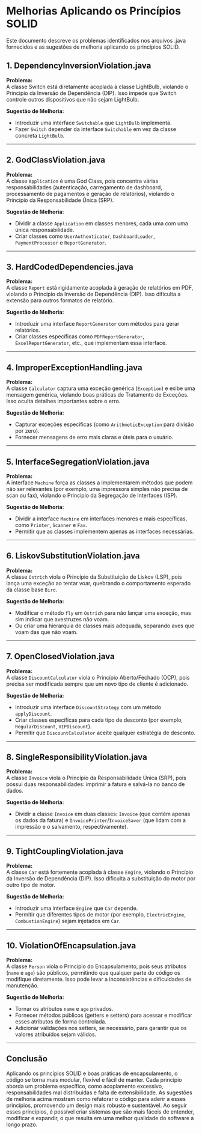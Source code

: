# Melhorias Aplicando os Princípios SOLID

Este documento descreve os problemas identificados nos arquivos .java fornecidos e as sugestões de melhoria aplicando os princípios SOLID.

## 1. DependencyInversionViolation.java
**Problema:**  
A classe Switch está diretamente acoplada à classe LightBulb, violando o Princípio da Inversão de Dependência (DIP). Isso impede que Switch controle outros dispositivos que não sejam LightBulb.

**Sugestão de Melhoria:**  
- Introduzir uma interface `Switchable` que `LightBulb` implementa.
- Fazer `Switch` depender da interface `Switchable` em vez da classe concreta `LightBulb`.

---

## 2. GodClassViolation.java
**Problema:**  
A classe `Application` é uma God Class, pois concentra várias responsabilidades (autenticação, carregamento de dashboard, processamento de pagamentos e geração de relatórios), violando o Princípio da Responsabilidade Única (SRP).

**Sugestão de Melhoria:**  
- Dividir a classe `Application` em classes menores, cada uma com uma única responsabilidade.
- Criar classes como `UserAuthenticator`, `DashboardLoader`, `PaymentProcessor` e `ReportGenerator`.

---

## 3. HardCodedDependencies.java
**Problema:**  
A classe `Report` está rigidamente acoplada à geração de relatórios em PDF, violando o Princípio da Inversão de Dependência (DIP). Isso dificulta a extensão para outros formatos de relatório.

**Sugestão de Melhoria:**  
- Introduzir uma interface `ReportGenerator` com métodos para gerar relatórios.
- Criar classes específicas como `PDFReportGenerator`, `ExcelReportGenerator`, etc., que implementam essa interface.

---

## 4. ImproperExceptionHandling.java
**Problema:**  
A classe `Calculator` captura uma exceção genérica (`Exception`) e exibe uma mensagem genérica, violando boas práticas de Tratamento de Exceções. Isso oculta detalhes importantes sobre o erro.

**Sugestão de Melhoria:**  
- Capturar exceções específicas (como `ArithmeticException` para divisão por zero).
- Fornecer mensagens de erro mais claras e úteis para o usuário.

---

## 5. InterfaceSegregationViolation.java
**Problema:**  
A interface `Machine` força as classes a implementarem métodos que podem não ser relevantes (por exemplo, uma impressora simples não precisa de scan ou fax), violando o Princípio da Segregação de Interfaces (ISP).

**Sugestão de Melhoria:**  
- Dividir a interface `Machine` em interfaces menores e mais específicas, como `Printer`, `Scanner` e `Fax`.
- Permitir que as classes implementem apenas as interfaces necessárias.

---

## 6. LiskovSubstitutionViolation.java
**Problema:**  
A classe `Ostrich` viola o Princípio da Substituição de Liskov (LSP), pois lança uma exceção ao tentar voar, quebrando o comportamento esperado da classe base `Bird`.

**Sugestão de Melhoria:**  
- Modificar o método `fly` em `Ostrich` para não lançar uma exceção, mas sim indicar que avestruzes não voam.
- Ou criar uma hierarquia de classes mais adequada, separando aves que voam das que não voam.

---

## 7. OpenClosedViolation.java
**Problema:**  
A classe `DiscountCalculator` viola o Princípio Aberto/Fechado (OCP), pois precisa ser modificada sempre que um novo tipo de cliente é adicionado.

**Sugestão de Melhoria:**  
- Introduzir uma interface `DiscountStrategy` com um método `applyDiscount`.
- Criar classes específicas para cada tipo de desconto (por exemplo, `RegularDiscount`, `VIPDiscount`).
- Permitir que `DiscountCalculator` aceite qualquer estratégia de desconto.

---

## 8. SingleResponsibilityViolation.java
**Problema:**  
A classe `Invoice` viola o Princípio da Responsabilidade Única (SRP), pois possui duas responsabilidades: imprimir a fatura e salvá-la no banco de dados.

**Sugestão de Melhoria:**  
- Dividir a classe `Invoice` em duas classes: `Invoice` (que contém apenas os dados da fatura) e `InvoicePrinter`/`InvoiceSaver` (que lidam com a impressão e o salvamento, respectivamente).

---

## 9. TightCouplingViolation.java
**Problema:**  
A classe `Car` está fortemente acoplada à classe `Engine`, violando o Princípio da Inversão de Dependência (DIP). Isso dificulta a substituição do motor por outro tipo de motor.

**Sugestão de Melhoria:**  
- Introduzir uma interface `Engine` que `Car` depende.
- Permitir que diferentes tipos de motor (por exemplo, `ElectricEngine`, `CombustionEngine`) sejam injetados em `Car`.

---

## 10. ViolationOfEncapsulation.java
**Problema:**  
A classe `Person` viola o Princípio do Encapsulamento, pois seus atributos (`name` e `age`) são públicos, permitindo que qualquer parte do código os modifique diretamente. Isso pode levar a inconsistências e dificuldades de manutenção.

**Sugestão de Melhoria:**  
- Tornar os atributos `name` e `age` privados.
- Fornecer métodos públicos (getters e setters) para acessar e modificar esses atributos de forma controlada.
- Adicionar validações nos setters, se necessário, para garantir que os valores atribuídos sejam válidos.

---

## Conclusão

Aplicando os princípios SOLID e boas práticas de encapsulamento, o código se torna mais modular, flexível e fácil de manter. Cada princípio aborda um problema específico, como acoplamento excessivo, responsabilidades mal distribuídas e falta de extensibilidade. As sugestões de melhoria acima mostram como refatorar o código para aderir a esses princípios, promovendo um design mais robusto e sustentável. Ao seguir esses princípios, é possível criar sistemas que são mais fáceis de entender, modificar e expandir, o que resulta em uma melhor qualidade do software a longo prazo.

